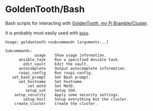 # GoldenTooth/Bash

Bash scripts for interacting with [GoldenTooth, my Pi Bramble/Cluster](https://github.com/goldentooth/).

It is probably most easily used with [`bpkg`](https://github.com/bpkg/bpkg).

```
Usage: goldentooth <subcommand> [arguments...]

Subcommands: 
             usage    Show usage information.
      ansible_task    Run a specified Ansible task.
        edit_vault    Edit the vault.
      autocomplete    Output autocomplete information.
      raspi_config    Run raspi-config.
   set_bash_prompt    Set Bash prompt.
      set_hostname    Set hostname.
          set_motd    Set MotD.
         setup_ssh    Setup SSH.
    setup_security    Apply some security settings.
        setup_host    Setup everything but the cluster.
    create_cluster    Create the cluster.
```
